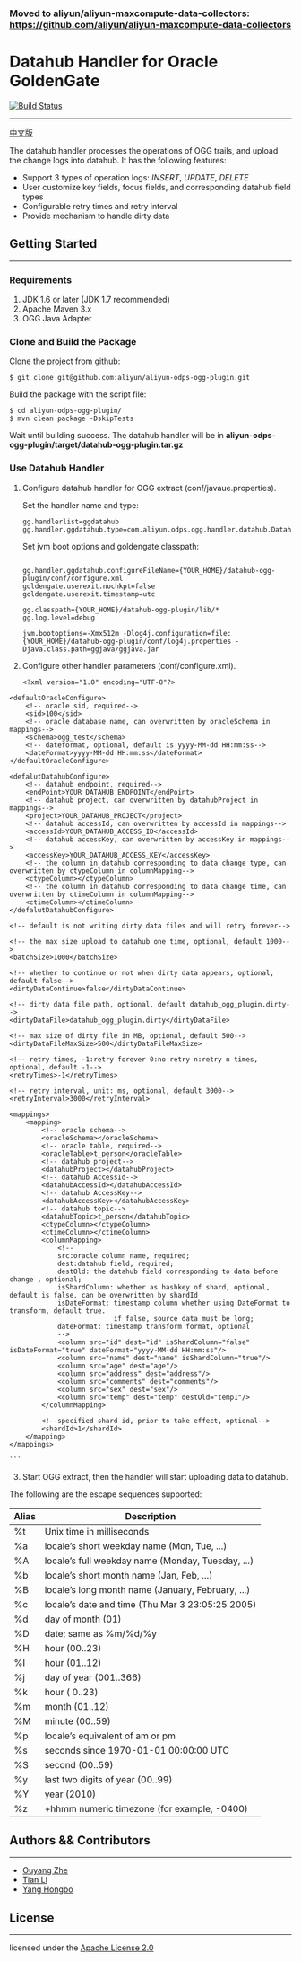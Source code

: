 ### Moved to aliyun/aliyun-maxcompute-data-collectors: https://github.com/aliyun/aliyun-maxcompute-data-collectors

# Datahub Handler for Oracle GoldenGate

[![Build Status](https://travis-ci.org/aliyun/aliyun-odps-ogg-plugin.svg?branch=master)](https://travis-ci.org/aliyun/aliyun-odps-ogg-plugin)

---

[中文版](https://datahub.console.aliyun.com/intro/guide/plugins/ogg.html)

The datahub handler processes the operations of OGG trails, and upload the change logs into datahub. It has the following features:

- Support 3 types of operation logs: *INSERT*, *UPDATE*, *DELETE*
- User customize key fields, focus fields, and corresponding datahub field types
- Configurable retry times and retry interval
- Provide mechanism to handle dirty data

## Getting Started
---

### Requirements

1. JDK 1.6 or later (JDK 1.7 recommended)
2. Apache Maven 3.x
3. OGG Java Adapter

### Clone and Build the Package

Clone the project from github:

```
$ git clone git@github.com:aliyun/aliyun-odps-ogg-plugin.git
```

Build the package with the script file:

```
$ cd aliyun-odps-ogg-plugin/
$ mvn clean package -DskipTests
```

Wait until building success. The datahub handler will be in **aliyun-odps-ogg-plugin/target/datahub-ogg-plugin.tar.gz**

### Use Datahub Handler

1. Configure datahub handler for OGG extract (conf/javaue.properties).
   
    Set the handler name and type:

    ```
    gg.handlerlist=ggdatahub
    gg.handler.ggdatahub.type=com.aliyun.odps.ogg.handler.datahub.DatahubHandler
    ```

    Set jvm boot options and goldengate classpath:

    ```
    
    gg.handler.ggdatahub.configureFileName={YOUR_HOME}/datahub-ogg-plugin/conf/configure.xml
    goldengate.userexit.nochkpt=false
    goldengate.userexit.timestamp=utc
     
    gg.classpath={YOUR_HOME}/datahub-ogg-plugin/lib/*
    gg.log.level=debug
        
    jvm.bootoptions=-Xmx512m -Dlog4j.configuration=file:{YOUR_HOME}/datahub-ogg-plugin/conf/log4j.properties -Djava.class.path=ggjava/ggjava.jar
    ```


2. Configure other handler parameters (conf/configure.xml).

    ```
    <?xml version="1.0" encoding="UTF-8"?>
<configure>

    <defaultOracleConfigure>
        <!-- oracle sid, required-->
        <sid>100</sid>
        <!-- oracle database name, can overwritten by oracleSchema in mappings-->
        <schema>ogg_test</schema>
        <!-- dateformat, optional, default is yyyy-MM-dd HH:mm:ss-->
        <dateFormat>yyyy-MM-dd HH:mm:ss</dateFormat>
    </defaultOracleConfigure>

    <defalutDatahubConfigure>
        <!-- datahub endpoint, required-->
        <endPoint>YOUR_DATAHUB_ENDPOINT</endPoint>
        <!-- datahub project, can overwritten by datahubProject in mappings-->
        <project>YOUR_DATAHUB_PROJECT</project>
        <!-- datahub accessId, can overwritten by accessId in mappings-->
        <accessId>YOUR_DATAHUB_ACCESS_ID</accessId>
        <!-- datahub accessKey, can overwritten by accessKey in mappings-->
        <accessKey>YOUR_DATAHUB_ACCESS_KEY</accessKey>
        <!-- the column in datahub corresponding to data change type, can overwritten by ctypeColumn in columnMapping-->
        <ctypeColumn></ctypeColumn>
        <!-- the column in datahub corresponding to data change time, can overwritten by ctimeColumn in columnMapping-->
        <ctimeColumn></ctimeColumn>
    </defalutDatahubConfigure>

    <!-- default is not writing dirty data files and will retry forever-->

    <!-- the max size upload to datahub one time, optional, default 1000-->
    <batchSize>1000</batchSize>

    <!-- whether to continue or not when dirty data appears, optional, default false-->
    <dirtyDataContinue>false</dirtyDataContinue>

    <!-- dirty data file path, optional, default datahub_ogg_plugin.dirty-->
    <dirtyDataFile>datahub_ogg_plugin.dirty</dirtyDataFile>

    <!-- max size of dirty file in MB, optional, default 500-->
    <dirtyDataFileMaxSize>500</dirtyDataFileMaxSize>

    <!-- retry times, -1:retry forever 0:no retry n:retry n times, optional, default -1-->
    <retryTimes>-1</retryTimes>

    <!-- retry interval, unit: ms, optional, default 3000-->
    <retryInterval>3000</retryInterval>

    <mappings>
        <mapping>
            <!-- oracle schema-->
            <oracleSchema></oracleSchema>
            <!-- oracle table, required-->
            <oracleTable>t_person</oracleTable>
            <!-- datahub project-->
            <datahubProject></datahubProject>
            <!-- datahub AccessId-->
            <datahubAccessId></datahubAccessId>
            <!-- datahub AccessKey-->
            <datahubAccessKey></datahubAccessKey>
            <!-- datahub topic-->
            <datahubTopic>t_person</datahubTopic>
            <ctypeColumn></ctypeColumn>
            <ctimeColumn></ctimeColumn>
            <columnMapping>
                <!--
                src:oracle column name, required;
                dest:datahub field, required;
                destOld: the datahub field corresponding to data before change , optional;
                isShardColumn: whether as hashkey of shard, optional, default is false, can be overwritten by shardId
                isDateFormat: timestamp column whether using DateFormat to transform, default true. 
                              if false, source data must be long;
                dateFormat: timestamp transform format, optional
                -->
                <column src="id" dest="id" isShardColumn="false"  isDateFormat="true" dateFormat="yyyy-MM-dd HH:mm:ss"/>
                <column src="name" dest="name" isShardColumn="true"/>
                <column src="age" dest="age"/>
                <column src="address" dest="address"/>
                <column src="comments" dest="comments"/>
                <column src="sex" dest="sex"/>
                <column src="temp" dest="temp" destOld="temp1"/>
            </columnMapping>

            <!--specified shard id, prior to take effect, optional-->
            <shardId>1</shardId>
        </mapping>
    </mappings>
</configure>
    
    ```

3. Start OGG extract, then the handler will start uploading data to datahub.

The following are the escape sequences supported:

Alias | Description
---|---
%t|Unix time in milliseconds
%a|locale’s short weekday name (Mon, Tue, ...)
%A|locale’s full weekday name (Monday, Tuesday, ...)
%b|locale’s short month name (Jan, Feb, ...)
%B|locale’s long month name (January, February, ...)
%c|locale’s date and time (Thu Mar 3 23:05:25 2005)
%d|day of month (01)
%D|date; same as %m/%d/%y
%H|hour (00..23)
%I|hour (01..12)
%j|day of year (001..366)
%k|hour ( 0..23)
%m|month (01..12)
%M|minute (00..59)
%p|locale’s equivalent of am or pm
%s|seconds since 1970-01-01 00:00:00 UTC
%S|second (00..59)
%y|last two digits of year (00..99)
%Y|year (2010)
%z|+hhmm numeric timezone (for example, -0400)




## Authors && Contributors
---
- [Ouyang Zhe](https://github.com/oyz)
- [Tian Li](https://github.com/tianliplus)
- [Yang Hongbo](https://github.com/hongbosoftware)

## License
---

licensed under the [Apache License 2.0](https://www.apache.org/licenses/LICENSE-2.0.html)
